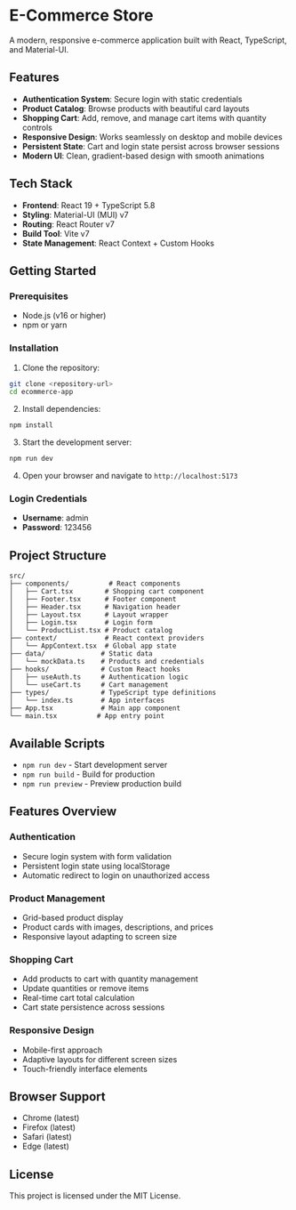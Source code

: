 # E-Commerce Store

A modern, responsive e-commerce application built with React, TypeScript, and Material-UI.

## Features

- **Authentication System**: Secure login with static credentials
- **Product Catalog**: Browse products with beautiful card layouts
- **Shopping Cart**: Add, remove, and manage cart items with quantity controls
- **Responsive Design**: Works seamlessly on desktop and mobile devices
- **Persistent State**: Cart and login state persist across browser sessions
- **Modern UI**: Clean, gradient-based design with smooth animations

## Tech Stack

- **Frontend**: React 19 + TypeScript 5.8
- **Styling**: Material-UI (MUI) v7
- **Routing**: React Router v7
- **Build Tool**: Vite v7
- **State Management**: React Context + Custom Hooks

## Getting Started

### Prerequisites

- Node.js (v16 or higher)
- npm or yarn

### Installation

1. Clone the repository:
```bash
git clone <repository-url>
cd ecommerce-app
```

2. Install dependencies:
```bash
npm install
```

3. Start the development server:
```bash
npm run dev
```

4. Open your browser and navigate to `http://localhost:5173`

### Login Credentials

- **Username**: admin
- **Password**: 123456

## Project Structure

```
src/
├── components/          # React components
│   ├── Cart.tsx        # Shopping cart component
│   ├── Footer.tsx      # Footer component
│   ├── Header.tsx      # Navigation header
│   ├── Layout.tsx      # Layout wrapper
│   ├── Login.tsx       # Login form
│   └── ProductList.tsx # Product catalog
├── context/            # React context providers
│   └── AppContext.tsx  # Global app state
├── data/              # Static data
│   └── mockData.ts    # Products and credentials
├── hooks/             # Custom React hooks
│   ├── useAuth.ts     # Authentication logic
│   └── useCart.ts     # Cart management
├── types/             # TypeScript type definitions
│   └── index.ts       # App interfaces
├── App.tsx            # Main app component
└── main.tsx          # App entry point
```

## Available Scripts

- `npm run dev` - Start development server
- `npm run build` - Build for production
- `npm run preview` - Preview production build

## Features Overview

### Authentication
- Secure login system with form validation
- Persistent login state using localStorage
- Automatic redirect to login on unauthorized access

### Product Management
- Grid-based product display
- Product cards with images, descriptions, and prices
- Responsive layout adapting to screen size

### Shopping Cart
- Add products to cart with quantity management
- Update quantities or remove items
- Real-time cart total calculation
- Cart state persistence across sessions

### Responsive Design
- Mobile-first approach
- Adaptive layouts for different screen sizes
- Touch-friendly interface elements

## Browser Support

- Chrome (latest)
- Firefox (latest)
- Safari (latest)
- Edge (latest)

## License

This project is licensed under the MIT License.
